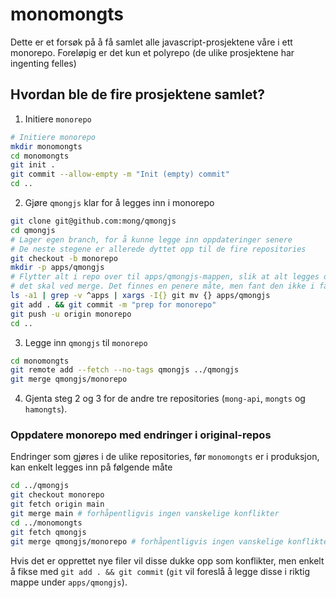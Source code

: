 # monomongts

Dette er et forsøk på å få samlet alle javascript-prosjektene våre i ett monorepo. Foreløpig er det kun et polyrepo (de ulike prosjektene har ingenting felles)

## Hvordan ble de fire prosjektene samlet?

1. Initiere `monorepo`

```bash
# Initiere monorepo
mkdir monomongts
cd monomongts
git init .
git commit --allow-empty -m "Init (empty) commit"
cd ..
```

2. Gjøre `qmongjs` klar for å legges inn i monorepo

```bash
git clone git@github.com:mong/qmongjs
cd qmongjs
# Lager egen branch, for å kunne legge inn oppdateringer senere
# De neste stegene er allerede dyttet opp til de fire repositories
git checkout -b monorepo
mkdir -p apps/qmongjs
# Flytter alt i repo over til apps/qmongjs-mappen, slik at alt legges der
# det skal ved merge. Det finnes en penere måte, men fant den ikke i farten
ls -a1 | grep -v ^apps | xargs -I{} git mv {} apps/qmongjs
git add . && git commit -m "prep for monorepo"
git push -u origin monorepo
cd ..
```

3. Legge inn `qmongjs` til `monorepo`

```bash
cd monomongts
git remote add --fetch --no-tags qmongjs ../qmongjs
git merge qmongjs/monorepo
```

4. Gjenta steg 2 og 3 for de andre tre repositories (`mong-api`, `mongts` og `hamongts`).

### Oppdatere monorepo med endringer i original-repos

Endringer som gjøres i de ulike repositories, før `monomongts` er i produksjon, kan enkelt legges inn på følgende måte

```bash
cd ../qmongjs
git checkout monorepo
git fetch origin main
git merge main # forhåpentligvis ingen vanskelige konflikter
cd ../monomongts
git fetch qmongjs
git merge qmongjs/monorepo # forhåpentligvis ingen vanskelige konflikter
```

Hvis det er opprettet nye filer vil disse dukke opp som konflikter, men enkelt å fikse med `git add . && git commit` (`git` vil foreslå å legge disse i riktig mappe under `apps/qmongjs`).
